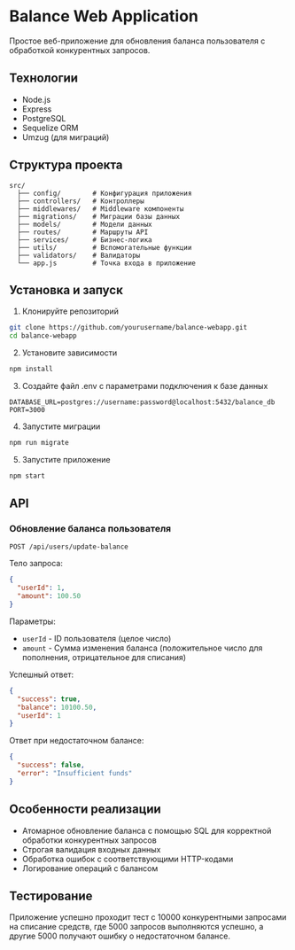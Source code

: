 # Balance Web Application

Простое веб-приложение для обновления баланса пользователя с обработкой конкурентных запросов.

## Технологии

- Node.js
- Express
- PostgreSQL
- Sequelize ORM
- Umzug (для миграций)

## Структура проекта

```
src/
  ├── config/        # Конфигурация приложения
  ├── controllers/   # Контроллеры
  ├── middlewares/   # Middleware компоненты
  ├── migrations/    # Миграции базы данных
  ├── models/        # Модели данных
  ├── routes/        # Маршруты API
  ├── services/      # Бизнес-логика
  ├── utils/         # Вспомогательные функции
  ├── validators/    # Валидаторы
  └── app.js         # Точка входа в приложение
```

## Установка и запуск

1. Клонируйте репозиторий
```bash
git clone https://github.com/yourusername/balance-webapp.git
cd balance-webapp
```

2. Установите зависимости
```bash
npm install
```

3. Создайте файл .env с параметрами подключения к базе данных
```
DATABASE_URL=postgres://username:password@localhost:5432/balance_db
PORT=3000
```

4. Запустите миграции
```bash
npm run migrate
```

5. Запустите приложение
```bash
npm start
```

## API

### Обновление баланса пользователя

`POST /api/users/update-balance`

Тело запроса:
```json
{
  "userId": 1,
  "amount": 100.50
}
```

Параметры:
- `userId` - ID пользователя (целое число)
- `amount` - Сумма изменения баланса (положительное число для пополнения, отрицательное для списания)

Успешный ответ:
```json
{
  "success": true,
  "balance": 10100.50,
  "userId": 1
}
```

Ответ при недостаточном балансе:
```json
{
  "success": false,
  "error": "Insufficient funds"
}
```

## Особенности реализации

- Атомарное обновление баланса с помощью SQL для корректной обработки конкурентных запросов
- Строгая валидация входных данных
- Обработка ошибок с соответствующими HTTP-кодами
- Логирование операций с балансом

## Тестирование

Приложение успешно проходит тест с 10000 конкурентными запросами на списание средств, где 5000 запросов выполняются успешно, а другие 5000 получают ошибку о недостаточном балансе.